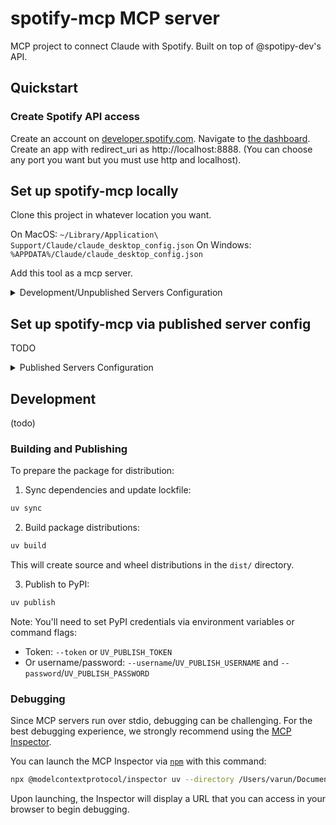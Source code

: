 # spotify-mcp MCP server

MCP project to connect Claude with Spotify. Built on top of @spotipy-dev's API. 

## Quickstart

### Create Spotify API access
Create an account on [developer.spotify.com](https://developer.spotify.com/). Navigate to [the dashboard](https://developer.spotify.com/dashboard). 
Create an app with redirect_uri as http://localhost:8888. (You can choose any port you want but you must use http and localhost). 


## Set up spotify-mcp locally
Clone this project in whatever location you want. 

On MacOS: `~/Library/Application\ Support/Claude/claude_desktop_config.json`
On Windows: `%APPDATA%/Claude/claude_desktop_config.json`

Add this tool as a mcp server. 
<details>
  <summary>Development/Unpublished Servers Configuration</summary>
  ```
  "spotify": {
      "command": "uv",
      "args": [
        "--directory",
        "/path/to/spotify_mcp",
        "run",
        "spotify-mcp"
      ],
      "env": {
        "CLIENT_ID": YOUR_CLIENT_ID,
        "CLIENT_SECRET": YOUR_CLIENT_SECRET,
        "REDIRECT_URI": "http://localhost:8888"
      }
    }
  ```
</details>


## Set up spotify-mcp via published server config
TODO
<details>
  <summary>Published Servers Configuration</summary>
  ```
  "mcpServers": {
    "spotify-mcp": {
      "command": "uvx",
      "args": [
        "spotify-mcp"
      ]
    }
  }
  ```
</details>

## Development

(todo)

### Building and Publishing

To prepare the package for distribution:

1. Sync dependencies and update lockfile:
```bash
uv sync
```

2. Build package distributions:
```bash
uv build
```

This will create source and wheel distributions in the `dist/` directory.

3. Publish to PyPI:
```bash
uv publish
```

Note: You'll need to set PyPI credentials via environment variables or command flags:
- Token: `--token` or `UV_PUBLISH_TOKEN`
- Or username/password: `--username`/`UV_PUBLISH_USERNAME` and `--password`/`UV_PUBLISH_PASSWORD`

### Debugging

Since MCP servers run over stdio, debugging can be challenging. For the best debugging
experience, we strongly recommend using the [MCP Inspector](https://github.com/modelcontextprotocol/inspector).


You can launch the MCP Inspector via [`npm`](https://docs.npmjs.com/downloading-and-installing-node-js-and-npm) with this command:

```bash
npx @modelcontextprotocol/inspector uv --directory /Users/varun/Documents/Python/spotify_mcp run spotify-mcp
```


Upon launching, the Inspector will display a URL that you can access in your browser to begin debugging.